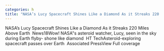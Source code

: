 ```yaml
---
categories: h
title: "NASA’s Lucy Spacecraft Shines Like a Diamond As it Streaks 220 Miles Above Earth  News18"
---
```

NASA’s Lucy Spacecraft Shines Like a Diamond As it Streaks 220 Miles Above Earth&nbsp;&nbsp;News18Wow! NASA"s asteroid watcher, Lucy, seen in the sky during Earth flyby- shone like diamond&nbsp;&nbsp;HT TechAsteroid-exploring spacecraft passes over Earth&nbsp;&nbsp;Associated PressView Full coverage